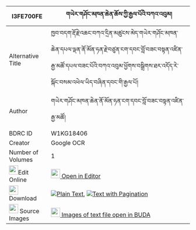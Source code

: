 |I3FE700FE|གཡེར་གཤོང་མཁན་ཆེན་ཆོས་ཀྱི་རྒྱལ་པོའི་བཀའ་འབུམ། 
| --- | --- 
|Alternative Title |ཁྱབ་བདག་རྡོ་རྗེ་འཆང་བཀའ་དྲིན་མཚུངས་མེད་གཡེར་གཤོང་མཁན་ཆེན་དཔལ་ལྡན་ནོ་མོན་ཧན་རྗེ་བཙུན་ངག་དབང་བློ་བཟང་བསྟན་འཛིན་རྒྱ་མཚོ་དཔལ་བཟང་པོའི་བཀའ་འབུམ་ཕྱོགས་བསྒྲིགས་ཐར་འདོད་རེ་སྐོང་བསམ་འཕེལ་ཡིད་བཞིན་དབང་གི་རྒྱལ་པོ།
|Author| གཡེར་གཤོང་མཁན་ཆེན་ནོ་མོན་ཧན་ངག་དབང་བློ་བཟང་བསྟན་འཛིན་རྒྱ་མཚོ།
|BDRC ID | W1KG18406
|Creator | Google OCR
|Number of Volumes| 1
|<img width="25" src="https://img.icons8.com/color/25/000000/edit-property.png">Edit Online| [<img width="25" src="https://avatars.githubusercontent.com/u/45091458?s=200&v=4"> Open in Editor](http://editor.openpecha.org/I3FE700FE)
|<img width="25" src="https://img.icons8.com/fluent/48/000000/download-2.png"/>  Download | [![](https://img.icons8.com/color/20/000000/txt.png)Plain Text](https://github.com/Openpecha/I3FE700FE/releases/download/v1/yer_shong_khenchen_cho_kyi_gya_plain_I3FE700FE.zip), [![](https://img.icons8.com/color/20/000000/txt.png)Text with Pagination](https://github.com/Openpecha/I3FE700FE/releases/download/v1/yer_shong_khenchen_cho_kyi_gya_pages_I3FE700FE.zip)
|<img width="25" src="https://img.icons8.com/plasticine/100/000000/pictures-folder.png"/>  Source Images | [<img width="25" src="https://library.bdrc.io/icons/BUDA-small.svg"> Images of text file open in BUDA](https://library.bdrc.io/show/bdr:W1KG18406)